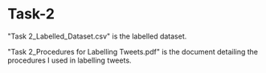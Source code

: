 # Task-2

"Task 2_Labelled_Dataset.csv" is the labelled dataset.

"Task 2_Procedures for Labelling Tweets.pdf" is the document detailing the procedures I used in labelling tweets.
